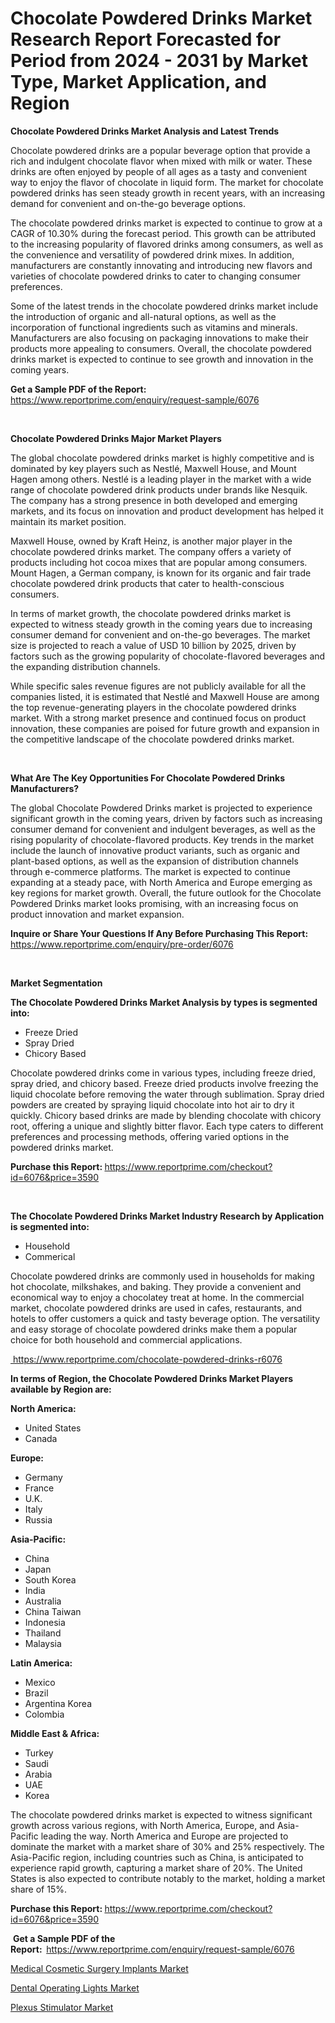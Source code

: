 <p><h1>Chocolate Powdered Drinks Market Research Report Forecasted for Period from 2024 -  2031 by Market Type, Market Application, and Region</h1></p><p><strong>Chocolate Powdered Drinks Market Analysis and Latest Trends</strong></p>
<p><p>Chocolate powdered drinks are a popular beverage option that provide a rich and indulgent chocolate flavor when mixed with milk or water. These drinks are often enjoyed by people of all ages as a tasty and convenient way to enjoy the flavor of chocolate in liquid form. The market for chocolate powdered drinks has seen steady growth in recent years, with an increasing demand for convenient and on-the-go beverage options.</p><p>The chocolate powdered drinks market is expected to continue to grow at a CAGR of 10.30% during the forecast period. This growth can be attributed to the increasing popularity of flavored drinks among consumers, as well as the convenience and versatility of powdered drink mixes. In addition, manufacturers are constantly innovating and introducing new flavors and varieties of chocolate powdered drinks to cater to changing consumer preferences.</p><p>Some of the latest trends in the chocolate powdered drinks market include the introduction of organic and all-natural options, as well as the incorporation of functional ingredients such as vitamins and minerals. Manufacturers are also focusing on packaging innovations to make their products more appealing to consumers. Overall, the chocolate powdered drinks market is expected to continue to see growth and innovation in the coming years.</p></p>
<p><strong>Get a Sample PDF of the Report:&nbsp;</strong> <a href="https://www.reportprime.com/enquiry/request-sample/6076">https://www.reportprime.com/enquiry/request-sample/6076</a></p>
<p>&nbsp;</p>
<p><strong>Chocolate Powdered Drinks Major Market Players</strong></p>
<p><p>The global chocolate powdered drinks market is highly competitive and is dominated by key players such as Nestlé, Maxwell House, and Mount Hagen among others. Nestlé is a leading player in the market with a wide range of chocolate powdered drink products under brands like Nesquik. The company has a strong presence in both developed and emerging markets, and its focus on innovation and product development has helped it maintain its market position.</p><p>Maxwell House, owned by Kraft Heinz, is another major player in the chocolate powdered drinks market. The company offers a variety of products including hot cocoa mixes that are popular among consumers. Mount Hagen, a German company, is known for its organic and fair trade chocolate powdered drink products that cater to health-conscious consumers.</p><p>In terms of market growth, the chocolate powdered drinks market is expected to witness steady growth in the coming years due to increasing consumer demand for convenient and on-the-go beverages. The market size is projected to reach a value of USD 10 billion by 2025, driven by factors such as the growing popularity of chocolate-flavored beverages and the expanding distribution channels.</p><p>While specific sales revenue figures are not publicly available for all the companies listed, it is estimated that Nestlé and Maxwell House are among the top revenue-generating players in the chocolate powdered drinks market. With a strong market presence and continued focus on product innovation, these companies are poised for future growth and expansion in the competitive landscape of the chocolate powdered drinks market.</p></p>
<p>&nbsp;</p>
<p><strong>What Are The Key Opportunities For Chocolate Powdered Drinks Manufacturers?</strong></p>
<p><p>The global Chocolate Powdered Drinks market is projected to experience significant growth in the coming years, driven by factors such as increasing consumer demand for convenient and indulgent beverages, as well as the rising popularity of chocolate-flavored products. Key trends in the market include the launch of innovative product variants, such as organic and plant-based options, as well as the expansion of distribution channels through e-commerce platforms. The market is expected to continue expanding at a steady pace, with North America and Europe emerging as key regions for market growth. Overall, the future outlook for the Chocolate Powdered Drinks market looks promising, with an increasing focus on product innovation and market expansion.</p></p>
<p><strong>Inquire or Share Your Questions If Any Before Purchasing This Report:</strong> <a href="https://www.reportprime.com/enquiry/pre-order/6076">https://www.reportprime.com/enquiry/pre-order/6076</a></p>
<p>&nbsp;</p>
<p><strong>Market Segmentation</strong></p>
<p><strong>The Chocolate Powdered Drinks Market Analysis by types is segmented into:</strong></p>
<p><ul><li>Freeze Dried</li><li>Spray Dried</li><li>Chicory Based</li></ul></p>
<p><p>Chocolate powdered drinks come in various types, including freeze dried, spray dried, and chicory based. Freeze dried products involve freezing the liquid chocolate before removing the water through sublimation. Spray dried powders are created by spraying liquid chocolate into hot air to dry it quickly. Chicory based drinks are made by blending chocolate with chicory root, offering a unique and slightly bitter flavor. Each type caters to different preferences and processing methods, offering varied options in the powdered drinks market.</p></p>
<p><strong>Purchase this Report:&nbsp;</strong><a href="https://www.reportprime.com/checkout?id=6076&price=3590">https://www.reportprime.com/checkout?id=6076&price=3590</a></p>
<p>&nbsp;</p>
<p><strong>The Chocolate Powdered Drinks Market Industry Research by Application is segmented into:</strong></p>
<p><ul><li>Household</li><li>Commerical</li></ul></p>
<p><p>Chocolate powdered drinks are commonly used in households for making hot chocolate, milkshakes, and baking. They provide a convenient and economical way to enjoy a chocolatey treat at home. In the commercial market, chocolate powdered drinks are used in cafes, restaurants, and hotels to offer customers a quick and tasty beverage option. The versatility and easy storage of chocolate powdered drinks make them a popular choice for both household and commercial applications.</p></p>
<p><a href="https://www.reportprime.com/chocolate-powdered-drinks-r6076">&nbsp;https://www.reportprime.com/chocolate-powdered-drinks-r6076</a></p>
<p><strong>In terms of Region, the Chocolate Powdered Drinks Market Players available by Region are:</strong></p>
<p>
    <p> <strong> North America: </strong>
        <ul>
            <li>United States</li>
            <li>Canada</li>
        </ul>
        </p> 
    <p> <strong> Europe: </strong>
        <ul>
            <li>Germany</li>
            <li>France</li>
            <li>U.K.</li>
            <li>Italy</li>
            <li>Russia</li>
        </ul>
        </p> 
    <p> <strong> Asia-Pacific: </strong>
        <ul>
            <li>China</li>
            <li>Japan</li>
            <li>South Korea</li>
            <li>India</li>
            <li>Australia</li>
            <li>China Taiwan</li>
            <li>Indonesia</li>
            <li>Thailand</li>
            <li>Malaysia</li>
        </ul>
        </p> 
    <p> <strong> Latin America: </strong>
        <ul>
            <li>Mexico</li>
            <li>Brazil</li>
            <li>Argentina Korea</li>
            <li>Colombia</li>
        </ul>
        </p> 
    <p> <strong> Middle East & Africa: </strong>
        <ul>
            <li>Turkey</li>
            <li>Saudi</li>
            <li>Arabia</li>
            <li>UAE</li>
            <li>Korea</li>
        </ul>
    </p>
    </p>
<p><p>The chocolate powdered drinks market is expected to witness significant growth across various regions, with North America, Europe, and Asia-Pacific leading the way. North America and Europe are projected to dominate the market with a market share of 30% and 25% respectively. The Asia-Pacific region, including countries such as China, is anticipated to experience rapid growth, capturing a market share of 20%. The United States is also expected to contribute notably to the market, holding a market share of 15%.</p></p>
<p><strong>Purchase this Report: </strong><a href="https://www.reportprime.com/checkout?id=6076&price=3590">https://www.reportprime.com/checkout?id=6076&price=3590</a></p>
<p>&nbsp;<strong>Get a Sample PDF of the Report:&nbsp;&nbsp;</strong><a href="https://www.reportprime.com/enquiry/request-sample/6076">https://www.reportprime.com/enquiry/request-sample/6076</a></p>
<p><strong></strong></p>
<p><p><a href="https://issuu.com/reportprime-2/docs/medical-cosmetic-surgery-implants-market-size-2030">Medical Cosmetic Surgery Implants Market</a></p><p><a href="https://issuu.com/reportprime-2/docs/dental-operating-lights-market-size-2030.pptx">Dental Operating Lights Market</a></p><p><a href="https://issuu.com/reportprime-2/docs/plexus-stimulator-market-size-2030.pptx">Plexus Stimulator Market</a></p></p>